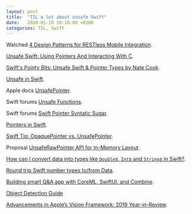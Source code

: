 ```yaml
---
layout: post
title:  "TIL a lot about unsafe Swift"
date:   2020-01-18 19:18:00 +0200
categories: TIL, Swift
---
```

Watched [4 Design Patterns for RESTless Mobile Integration](https://www2.realm.io/webinar/design-patterns-for-restless-success).

[Unsafe Swift: Using Pointers And Interacting With C](https://www.raywenderlich.com/780-unsafe-swift-using-pointers-and-interacting-with-c).

[Swift's Pointy Bits: Unsafe Swift & Pointer Types by Nate Cook](https://academy.realm.io/posts/nate-cook-tryswift-tokyo-unsafe-swift-and-pointer-types/).

[Unsafe in Swift](https://habr.com/ru/post/276005/).

Apple docs [UnsafePointer](https://developer.apple.com/documentation/swift/unsafepointer).

Swift forums [Unsafe Functions](https://forums.swift.org/t/unsafe-functions/20137).

Swift forums [Swift Pointer Syntatic Sugar](https://forums.swift.org/t/swift-pointer-syntatic-sugar/19662).

[Pointers in Swift](https://medium.com/@prafullkumar77/pointers-in-swift-f8d651d0e724).

[Swift Tip: OpaquePointer vs. UnsafePointer](https://www.objc.io/blog/2018/01/30/opaque-vs-unsafe-pointers/).

Proposal [UnsafeRawPointer API for In-Memory Layout](http://atrick.github.io/proposal/voidpointer.html).

[How can I convert data into types like `Double`s, `Int`s and `String`s in Swift?](https://stackoverflow.com/questions/43241845/how-can-i-convert-data-into-types-like-doubles-ints-and-strings-in-swift).

[Round trip Swift number types to/from Data](https://stackoverflow.com/questions/38023838/round-trip-swift-number-types-to-from-data).

[Building smart Q&A app with CoreML, SwiftUI, and Combine](https://medium.com/flawless-app-stories/building-smart-q-a-app-with-coreml-swiftui-and-combine-7c8f35b5d3c4).

[Object Detection Guide](https://www.fritz.ai/object-detection/)

[Advancements in Apple’s Vision Framework: 2019 Year-in-Review](https://heartbeat.fritz.ai/advancements-in-apples-vision-framework-2019-year-in-review-4c9d3ad5b138).
